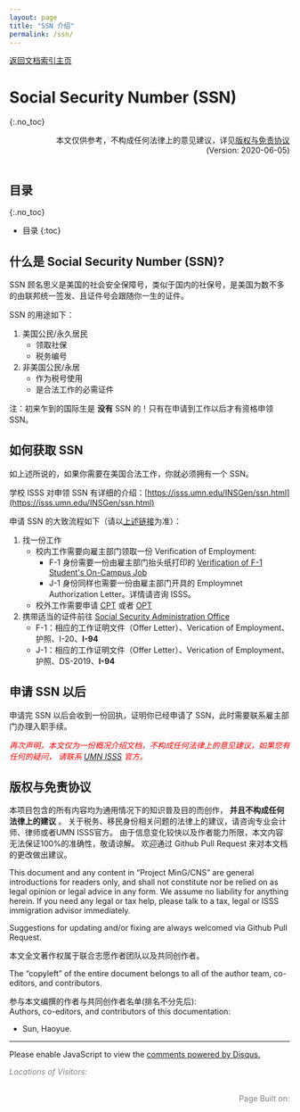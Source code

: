 ```yaml
---
layout: page
title: "SSN 介绍"
permalink: /ssn/
---
```


<!-- Global site tag (gtag.js) - Google Analytics -->
<script async src="https://www.googletagmanager.com/gtag/js?id=G-4DT3EE5Z3Q"></script>
<script>
  window.dataLayer = window.dataLayer || [];
  function gtag(){dataLayer.push(arguments);}
  gtag('js', new Date());

  gtag('config', 'G-4DT3EE5Z3Q');
</script>
<script data-ad-client="ca-pub-3457849876540251" async src="https://pagead2.googlesyndication.com/pagead/js/adsbygoogle.js"></script>

<div id="google_translate_element" style="float:right"></div>
<script>
function googleTranslateElementInit() {
  new google.translate.TranslateElement({pageLanguage: 'zh'}, 'google_translate_element');
}
</script>
<script async src="//translate.google.cn/translate_a/element.js?cb=googleTranslateElementInit"></script>

<div>
<a href="http://www.mingcns.org">返回文档索引主页</a>
</div>

# Social Security Number (SSN)
{:.no_toc}

<div align="right">
本文仅供参考，不构成任何法律上的意见建议，详见<a href="#版权与免责协议">版权与免责协议</a><br>
(Version: 2020-06-05)
</div><br>

## 目录
{:.no_toc}

* 目录
{:toc}


## 什么是 Social Security Number (SSN)?

SSN 顾名思义是美国的社会安全保障号，类似于国内的社保号，是美国为数不多的由联邦统一签发、且证件号会跟随你一生的证件。

SSN 的用途如下：
1. 美国公民/永久居民
    * 领取社保
    * 税务编号
1. 非美国公民/永居
    * 作为税号使用
    * 是合法工作的必需证件

注：初来乍到的国际生是 **没有** SSN 的！只有在申请到工作以后才有资格申领 SSN。


## 如何获取 SSN

如上述所说的，如果你需要在美国合法工作，你就必须拥有一个 SSN。

学校 ISSS 对申领 SSN 有详细的介绍：[https://isss.umn.edu/INSGen/ssn.html](https://isss.umn.edu/INSGen/ssn.html)

申请 SSN 的大致流程如下（请以[上述链接](https://isss.umn.edu/INSGen/ssn.html)为准）：
1. 找一份工作
    * 校内工作需要向雇主部门领取一份 Verification of Employment:
        * F-1 身份需要一份由雇主部门抬头纸打印的 [Verification of F-1 Student's On-Campus Job](https://isss.umn.edu/forms/pdf/other/SSletter.pdf)
        * J-1 身份同样也需要一份由雇主部门开具的 Employmnet Authorization Letter。详情请咨询 ISSS。
    * 校外工作需要申请 [CPT](https://isss.umn.edu/fstudent/cpt/) 或者 [OPT](https://isss.umn.edu/fstudent/opt/)
2. 携带适当的证件前往 [Social Security Administration Office](https://goo.gl/maps/FabsSgzpzy6CtYXz5)
    * F-1：相应的工作证明文件（Offer Letter）、Verication of Employment、护照、I-20、**I-94**
    * J-1：相应的工作证明文件（Offer Letter）、Verication of Employment、护照、DS-2019、**I-94**


## 申请 SSN 以后

申请完 SSN 以后会收到一份回执，证明你已经申请了 SSN，此时需要联系雇主部门办理入职手续。

_<font color="red">再次声明，本文仅为一份概况介绍文档，不构成任何法律上的意见建议，如果您有任何的疑问，
请联系 [UMN ISSS](https://isss.umn.edu/office/hours.html) 官方。</font>_


## 版权与免责协议
本项目包含的所有内容均为通用情况下的知识普及目的而创作， **并且不构成任何法律上的建议** 。
关于税务、移民身份相关问题的法律上的建议，请咨询专业会计师、律师或者UMN ISSS官方。
由于信息变化较快以及作者能力所限，本文内容无法保证100%的准确性，敬请谅解。
欢迎通过 Github Pull Request 来对本文档的更改做出建议。

This document and any content in “Project MinG/CNS” are general introductions for readers only,
and shall not constitute nor be relied on as legal opinion or legal advice in any form.
We assume no liability for anything herein.
If you need any legal or tax help, please talk to a tax, legal or ISSS immigration advisor immediately.

Suggestions for updating and/or fixing are always welcomed via Github Pull Request.

本文全文著作权属于联合志愿作者团队以及共同创作者。

The “copyleft” of the entire document belongs to all of the author team, co-editors, and contributors.  

参与本文编撰的作者与共同创作者名单(排名不分先后):  
Authors, co-editors, and contributors of this documentation:

* Sun, Haoyue.

---

<div id="disqus_thread"></div>
<script async>
    var disqus_config = function () {
    this.page.url = 'https://www.mingcns.org/ssn/';
    this.page.identifier = 'ssn';
    };

    (function() { // DON'T EDIT BELOW THIS LINE
    var d = document, s = d.createElement('script');
    s.src = 'https://mingcns.disqus.com/embed.js';
    s.setAttribute('data-timestamp', +new Date());
    (d.head || d.body).appendChild(s);
    })();
</script>
<noscript>Please enable JavaScript to view the <a href="https://disqus.com/?ref_noscript">comments powered by Disqus.</a></noscript>

_<font color="grey">Locations of Visitors: </font>_
<div style="width: 50%; ">
<script type='text/javascript' id='clustrmaps' src='//cdn.clustrmaps.com/map_v2.js?cl=ffffff&w=a&t=tt&d=6dgA5xsRget7ciqINHnS-LTZ2Bt67OdMGfiecR3Qa-8&cmo=ff7a00&cmn=ff0000&ct=ffffff&co=2d78ad'></script>
</div><br>

<div align="right" style="color: grey">
Page Built on:
<i><script type="text/javascript"> document.write(document.lastModified); </script></i>
</div>
